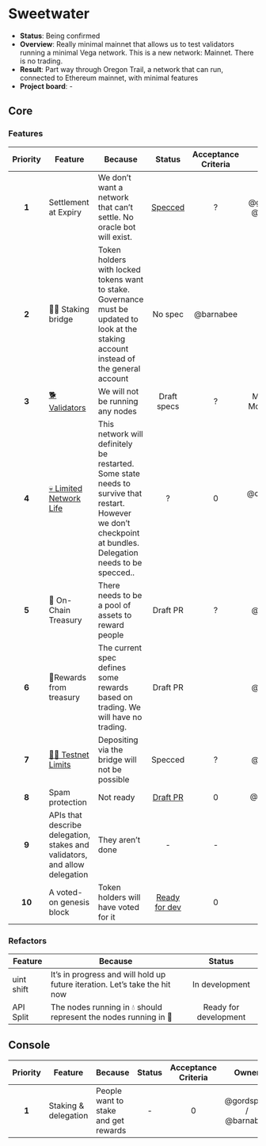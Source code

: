 # Sweetwater

* **Status**: Being confirmed
* **Overview**: Really minimal mainnet that allows us to test validators running a minimal Vega network. This is a new network: Mainnet. There is no trading.
* **Result**: Part way through Oregon Trail, a network that can run, connected to Ethereum mainnet, with minimal features
* **Project board**: -

## Core

### Features
| Priority | Feature | Because | Status |  Acceptance Criteria | Owner |
|:---------:|---------|---------|:------:| :------:|  :------:|
|  **1** | Settlement at Expiry |  We don’t want a network that can’t settle. No oracle bot will exist. | [Specced](https://github.com/vegaprotocol/specs-internal/blob/master/protocol/0002-settlement.md)  |  ?  | @gordsport / @barnabee  |
|  **2**  | 🧛‍♀️&nbsp;Staking bridge | Token holders with locked tokens want to stake. Governance must be updated to look at the staking account instead of the general account | No spec | @barnabee |
| **3** |  [🐕 Validators](https://github.com/orgs/vegaprotocol/projects/65)    | We will not be running any nodes         |  Draft specs      | ?  | Meeting on Monday 14th |
| **4** | [💀 Limited Network Life](https://github.com/orgs/vegaprotocol/projects/70)  | This network will definitely be restarted. Some state needs to survive that restart. However we don’t checkpoint at bundles. Delegation needs to be specced.. |  ? |  0  | @davidsiska-vega |
| **5** | 👑 On-Chain Treasury | There needs to be a pool of assets to reward people |  Draft PR  |  ?  |  @tamlyn10  |
| **6**  | 🥉Rewards from treasury | The current spec defines some rewards based on trading. We will have no trading. | Draft PR | |  @tamlyn10  |
| **7** |  [👮‍♂️ Testnet Limits](https://github.com/orgs/vegaprotocol/projects/44) | Depositing via the bridge will not be possible|     Specced  | ? |  @barnabee   |
| **8** |  Spam protection | Not ready |  [Draft PR](https://github.com/vegaprotocol/specs-internal/blob/spam-protection/protocol/005x-spam-protection.md) | 0 |  @Vegaklaus |
|  **9**  | APIs that describe delegation, stakes and validators, and allow delegation | They aren’t done | - | - | @edd |
|  **10**  | A voted-on genesis block | Token holders will have voted for it | [Ready for dev](https://github.com/vegaprotocol/vega/issues/3600) | 0 | @edd  

### Refactors
| Feature | Because | Status |
|---------|---------|:------:|
| uint shift |  It’s in progress and will hold up future iteration. Let’s take the hit now  | In development  |
| API Split | The nodes running in 💧 should represent the nodes running in 🤠 |  Ready for development |

## Console
| Priority | Feature | Because | Status |  Acceptance Criteria | Owner |
|:---------:|---------|---------|:------:| :------:|  :------:|
|  **1** | Staking & delegation |  People want to stake and get rewards | -  |  0  | @gordsport / @barnabee  |
